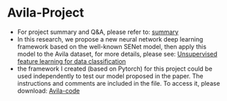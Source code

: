 # Avila-Project
+ For project summary and Q&A, please refer to: [summary](Summary/)
+ In this research, we propose a new neural network deep learning framework based on the well-known SENet model, then apply this model to the Avila dataset, for more details, please see: [Unsupervised feature learning for data classification](https://iopscience.iop.org/article/10.1088/1742-6596/1994/1/012010)
+ the framework I created (based on Pytorch) for this project could be used independently to test our model proposed in the paper. The instructions and comments are included in the file. To access it, please download: [Avila-code](code/Main_program/)
